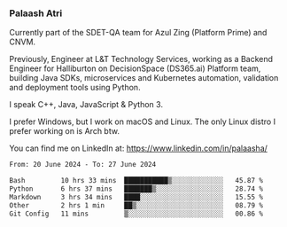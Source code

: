 ### Palaash Atri

Currently part of the SDET-QA team for Azul Zing (Platform Prime) and CNVM. 

Previously, Engineer at L&T Technology Services, working as a Backend Engineer for Halliburton on DecisionSpace (DS365.ai) Platform team, building Java SDKs, microservices and Kubernetes automation, validation and deployment tools using Python.

I speak C++, Java, JavaScript & Python 3.

I prefer Windows, but I work on macOS and Linux. The only Linux distro I prefer working on is Arch btw.

You can find me on LinkedIn at: https://www.linkedin.com/in/palaasha/

<!--START_SECTION:waka-->

```txt
From: 20 June 2024 - To: 27 June 2024

Bash         10 hrs 33 mins  ███████████▒░░░░░░░░░░░░░   45.87 %
Python       6 hrs 37 mins   ███████▒░░░░░░░░░░░░░░░░░   28.74 %
Markdown     3 hrs 34 mins   ████░░░░░░░░░░░░░░░░░░░░░   15.55 %
Other        2 hrs 1 min     ██▒░░░░░░░░░░░░░░░░░░░░░░   08.79 %
Git Config   11 mins         ▒░░░░░░░░░░░░░░░░░░░░░░░░   00.86 %
```

<!--END_SECTION:waka-->
